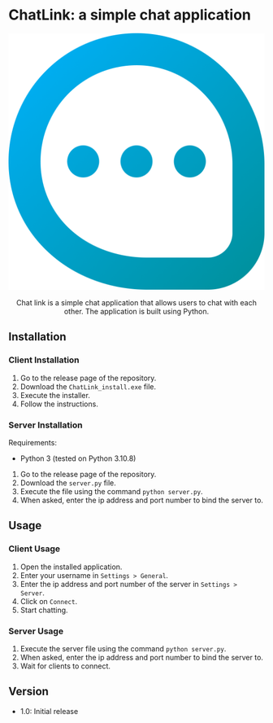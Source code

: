 # ChatLink: a simple chat application

![icon](assets/icon.png)
<p style="text-align: center;">Chat link is a simple chat application that allows users to chat with each other. The application is built using Python.</p>

## Installation
### Client Installation
1. Go to the release page of the repository.
2. Download the `ChatLink_install.exe` file.
3. Execute the installer.
4. Follow the instructions.

### Server Installation
Requirements:
- Python 3 (tested on Python 3.10.8)

1. Go to the release page of the repository.
2. Download the `server.py` file.
3. Execute the file using the command `python server.py`.
4. When asked, enter the ip address and port number to bind the server to.

## Usage
### Client Usage
1. Open the installed application.
2. Enter your username in `Settings > General`.
3. Enter the ip address and port number of the server in `Settings > Server`.
4. Click on `Connect`.
5. Start chatting.

### Server Usage
1. Execute the server file using the command `python server.py`.
2. When asked, enter the ip address and port number to bind the server to.
3. Wait for clients to connect.

## Version
- 1.0: Initial release